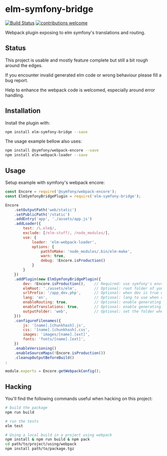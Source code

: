 # elm-symfony-bridge

[![Build Status](https://travis-ci.org/mdevlamynck/elm-symfony-bridge.svg?branch=master)](https://travis-ci.org/mdevlamynck/elm-symfony-bridge)
[![contributions welcome](https://img.shields.io/badge/contributions-welcome-brightgreen.svg?style=flat)](https://github.com/mdevlamynck/elm-symfony-bridge/issues)

Webpack plugin exposing to elm symfony's translations and routing.

## Status

This project is usable and mostly feature complete but still a bit rough around the edges.

If you encounter invalid generated elm code or wrong behaviour please fill a bug report.

Help to enhance the webpack code is welcomed, especially around error handling.

## Installation

Install the plugin with:

```bash
npm install elm-symfony-bridge --save
```

The usage example bellow also uses:
```bash
npm install @symfony/webpack-encore --save
npm install elm-webpack-loader --save
```

## Usage

Setup example with symfony's webpack encore:

```js
const Encore = require('@symfony/webpack-encore');
const ElmSymfonyBridgePlugin = require('elm-symfony-bridge');

Encore
    .setOutputPath('web/static')
    .setPublicPath('/static')
    .addEntry('app', './assets/app.js')
    .addLoader({
        test: /\.elm$/,
        exclude: [/elm-stuff/, /node_modules/],
        use: {
            loader: 'elm-webpack-loader',
            options: {
                pathToMake: 'node_modules/.bin/elm-make',
                warn: true,
                debug: !Encore.isProduction()
            }
        }
    })
    .addPlugin(new ElmSymfonyBridgePlugin({
        dev: !Encore.isProduction(),    // Required: use symfony's env=dev or env=prod
        elmRoot: './assets/elm',        // Optional: root folder of your elm code, defaults to '/assets/elm'
        urlPrefix: '/app_dev.php',      // Optional: when dev is true which prefix to use when generating urls, defaults to '/app_dev.php'
        lang: 'en',                     // Optional: lang to use when exporting translations, defaults to 'en'
        enableRouting: true,            // Optional: enable generating routes, defaults to true
        enableTranslations: true,       // Optional: enable generating translations, defaults to true
        outputFolder: 'web',            // Optional: set the folder where content is generated ('web' for symfony < 4 and 'public' for symfony >= 4)
    }))
    .configureFilenames({
        js: '[name].[chunkhash].js',
        css: '[name].[chunkhash].css',
        images: 'images/[name].[ext]',
        fonts: 'fonts/[name].[ext]',
    })
    .enableVersioning()
    .enableSourceMaps(!Encore.isProduction())
    .cleanupOutputBeforeBuild()
;

module.exports = Encore.getWebpackConfig();
```

## Hacking

You'll find the following commands useful when hacking on this project:

```bash
# build the package
npm run build

# run the tests
elm test

# Using a local build in a project using webpack
npm install & npm run build & npm pack
cd path/to/project/using/webpack
npm install path/to/package.tgz
```
